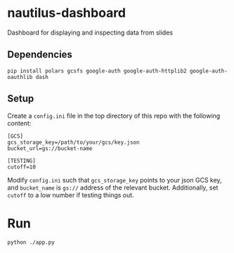# nautilus-dashboard
Dashboard for displaying and inspecting data from slides

## Dependencies
```
pip install polars gcsfs google-auth google-auth-httplib2 google-auth-oauthlib dash
```

## Setup
Create a `config.ini` file in the top directory of this repo with the following content:
```
[GCS]
gcs_storage_key=/path/to/your/gcs/key.json
bucket_url=gs://bucket-name

[TESTING]
cutoff=10
```

Modify `config.ini` such that `gcs_storage_key` points to your json GCS key, and `bucket_name` is `gs://` address of the relevant bucket.
Additionally, set `cutoff` to a low number if testing things out.

# Run #
```
python ./app.py
```
